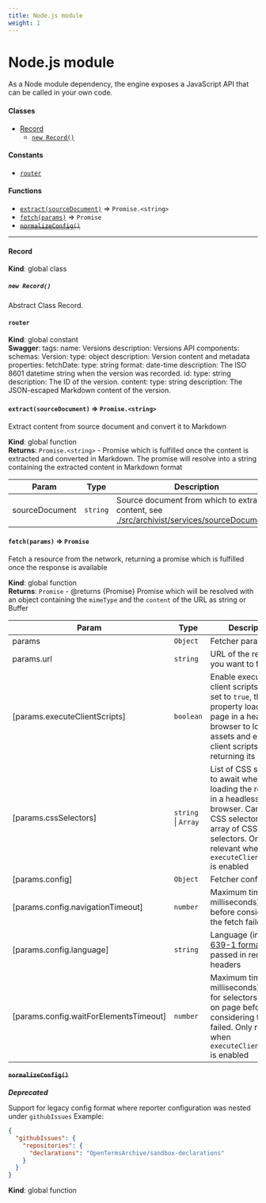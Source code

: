```yaml
---
title: Node.js module
weight: 1
---
```


# Node.js module

As a Node module dependency, the engine exposes a JavaScript API that can be called in your own code.

<!-- markdownlint-disable -->

#### Classes

* [Record](#Record)
    * [`new Record()`](#new_Record_new)

#### Constants

* [`router`](#router)

#### Functions

* [`extract(sourceDocument)`](#extract) ⇒ <code>Promise.&lt;string&gt;</code>
* [`fetch(params)`](#fetch) ⇒ <code>Promise</code>
* ~~[`normalizeConfig()`](#normalizeConfig)~~

---

<a name="Record"></a>

#### Record
**Kind**: global class  
<a name="new_Record_new"></a>

##### `new Record()`
Abstract Class Record.

<a name="router"></a>

#### `router`
**Kind**: global constant  
**Swagger**: tags:
  name: Versions
  description: Versions API
components:
  schemas:
    Version:
      type: object
      description: Version content and metadata
      properties:
        fetchDate:
          type: string
          format: date-time
          description: The ISO 8601 datetime string when the version was recorded.
        id:
          type: string
          description: The ID of the version.
        content:
          type: string
          description: The JSON-escaped Markdown content of the version.  
<a name="extract"></a>

#### `extract(sourceDocument)` ⇒ <code>Promise.&lt;string&gt;</code>
Extract content from source document and convert it to Markdown

**Kind**: global function  
**Returns**: <code>Promise.&lt;string&gt;</code> - Promise which is fulfilled once the content is extracted and converted in Markdown. The promise will resolve into a string containing the extracted content in Markdown format  

| Param | Type | Description |
| --- | --- | --- |
| sourceDocument | <code>string</code> | Source document from which to extract content, see [./src/archivist/services/sourceDocument.js](./src/archivist/services/sourceDocument.js) |

<a name="fetch"></a>

#### `fetch(params)` ⇒ <code>Promise</code>
Fetch a resource from the network, returning a promise which is fulfilled once the response is available

**Kind**: global function  
**Returns**: <code>Promise</code> - @returns {Promise<Object>} Promise which will be resolved with an object containing the `mimeType` and the `content` of the URL as string or Buffer  

| Param | Type | Description |
| --- | --- | --- |
| params | <code>Object</code> | Fetcher parameters |
| params.url | <code>string</code> | URL of the resource you want to fetch |
| [params.executeClientScripts] | <code>boolean</code> | Enable execution of client scripts. When set to `true`, this property loads the page in a headless browser to load all assets and execute client scripts before returning its content |
| [params.cssSelectors] | <code>string</code> \| <code>Array</code> | List of CSS selectors to await when loading the resource in a headless browser. Can be a CSS selector or an array of CSS selectors. Only relevant when `executeClientScripts` is enabled |
| [params.config] | <code>Object</code> | Fetcher configuration |
| [params.config.navigationTimeout] | <code>number</code> | Maximum time (in milliseconds) to wait before considering the fetch failed |
| [params.config.language] | <code>string</code> | Language (in [ISO 639-1 format](https://en.wikipedia.org/wiki/List_of_ISO_639-1_codes)) to be passed in request headers |
| [params.config.waitForElementsTimeout] | <code>number</code> | Maximum time (in milliseconds) to wait for selectors to exist on page before considering the fetch failed. Only relevant when `executeClientScripts` is enabled |

<a name="normalizeConfig"></a>

#### ~~`normalizeConfig()`~~
***Deprecated***

Support for legacy config format where reporter configuration was nested under `githubIssues`
Example:

```json
{
  "githubIssues": {
    "repositories": {
      "declarations": "OpenTermsArchive/sandbox-declarations"
    }
  }
}
```

**Kind**: global function  
<!-- markdownlint-enable -->
